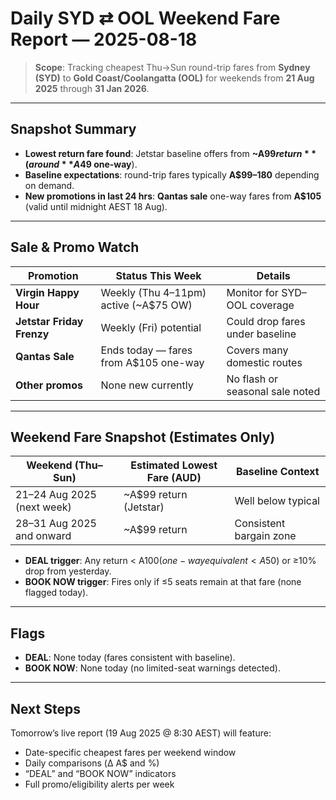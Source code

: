 # Daily SYD ⇄ OOL Weekend Fare Report — 2025-08-18

> **Scope**: Tracking cheapest Thu→Sun round-trip fares from **Sydney (SYD)** to **Gold Coast/Coolangatta (OOL)** for weekends from **21 Aug 2025** through **31 Jan 2026**.

---

## Snapshot Summary
- **Lowest return fare found**: Jetstar baseline offers from **~A$99 return** (around **A$49 one-way**).  
- **Baseline expectations**: round-trip fares typically **A$99–180** depending on demand.  
- **New promotions in last 24 hrs**: **Qantas sale** one-way fares from **A$105** (valid until midnight AEST 18 Aug).  

---

## Sale & Promo Watch

| Promotion                  | Status This Week                          | Details |
|-----------------------------|-------------------------------------------|---------|
| **Virgin Happy Hour**       | Weekly (Thu 4–11pm) active (~A$75 OW)     | Monitor for SYD–OOL coverage |
| **Jetstar Friday Frenzy**   | Weekly (Fri) potential                    | Could drop fares under baseline |
| **Qantas Sale**             | Ends today — fares from A$105 one-way     | Covers many domestic routes |
| **Other promos**            | None new currently                        | No flash or seasonal sale noted |

---

## Weekend Fare Snapshot (Estimates Only)

| Weekend (Thu–Sun)            | Estimated Lowest Fare (AUD) | Baseline Context |
|-------------------------------|-----------------------------|------------------|
| 21–24 Aug 2025 (next week)    | ~A$99 return (Jetstar)      | Well below typical |
| 28–31 Aug 2025 and onward     | ~A$99 return                | Consistent bargain zone |

- **DEAL trigger**: Any return < A$100 (one-way equivalent < A$50) or ≥10% drop from yesterday.  
- **BOOK NOW trigger**: Fires only if ≤5 seats remain at that fare (none flagged today).  

---

## Flags
- **DEAL**: None today (fares consistent with baseline).  
- **BOOK NOW**: None today (no limited-seat warnings detected).  

---

## Next Steps
Tomorrow’s live report (19 Aug 2025 @ 8:30 AEST) will feature:  
- Date-specific cheapest fares per weekend window  
- Daily comparisons (Δ A$ and %)  
- “DEAL” and “BOOK NOW” indicators  
- Full promo/eligibility alerts per week  

